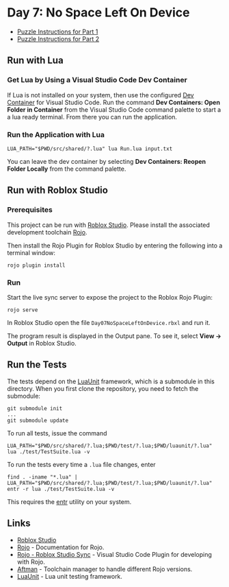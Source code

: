 # Day 7: No Space Left On Device

- [Puzzle Instructions for Part 1](./PUZZLE-PART-1.md)
- [Puzzle Instructions for Part 2](./PUZZLE-PART-2.md)

## Run with Lua

### Get Lua by Using a Visual Studio Code Dev Container

If Lua is not installed on your system, then use the configured [Dev
Container](https://code.visualstudio.com/docs/devcontainers/create-dev-container) for Visual Studio Code. Run the
command **Dev Containers: Open Folder in Container** from the Visual Studio Code command palette to start a a lua ready
terminal. From there you can run the application.

### Run the Application with Lua

```shell
LUA_PATH="$PWD/src/shared/?.lua" lua Run.lua input.txt
```

You can leave the dev container by selecting **Dev Containers: Reopen Folder Locally** from the command palette.

## Run with Roblox Studio

### Prerequisites

This project can be run with [Roblox Studio](https://www.roblox.com/create). Please install the associated development
toolchain [Rojo](https://rojo.space/docs/v7/getting-started/installation/).

Then install the Rojo Plugin for Roblox Studio by entering the following into a terminal window:

```shell
rojo plugin install
```

### Run

Start the live sync server to expose the project to the Roblox Rojo Plugin:

```shell
rojo serve
```

In Roblox Studio open the file `Day07NoSpaceLeftOnDevice.rbxl` and run it.

The program result is displayed in the Output pane. To see it, select **View → Output** in Roblox Studio.

## Run the Tests

The tests depend on the [LuaUnit](https://github.com/bluebird75/luaunit) framework, which is a submodule in this
directory. When you first clone the repository, you need to fetch the submodule:

```shell
git submodule init
...
git submodule update
```

To run all tests, issue the command

```shell
LUA_PATH="$PWD/src/shared/?.lua;$PWD/test/?.lua;$PWD/luaunit/?.lua" lua ./test/TestSuite.lua -v
```

To run the tests every time a `.lua` file changes, enter

```shell
find . -iname "*.lua" | LUA_PATH="$PWD/src/shared/?.lua;$PWD/test/?.lua;$PWD/luaunit/?.lua" entr -r lua ./test/TestSuite.lua -v
```

This requires the [entr](https://github.com/eradman/entr) utility on your system.

## Links

- [Roblox Studio](https://www.roblox.com/create)
- [Rojo](https://github.com/rojo-rbx/rojo) - Documentation for Rojo.
- [Rojo - Roblox Studio Sync](https://marketplace.visualstudio.com/items?itemName=evaera.vscode-rojo) - Visual Studio Code Plugin for developing with Rojo.
- [Aftman](https://github.com/LPGhatguy/aftman) - Toolchain manager to handle different Rojo versions.
- [LuaUnit](https://luaunit.readthedocs.io/en/latest/) - Lua unit testing framework.
